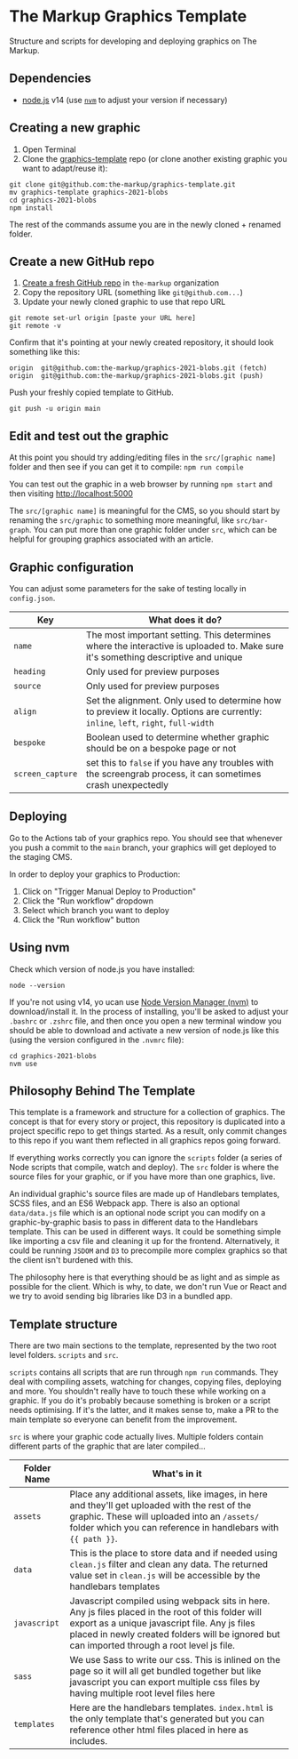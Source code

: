 # The Markup Graphics Template

Structure and scripts for developing and deploying graphics on The Markup.

## Dependencies

* [node.js](https://nodejs.org/) v14 (use [`nvm`](#using-nvm) to adjust your version if necessary)

## Creating a new graphic

1. Open Terminal
2. Clone the [graphics-template](https://github.com/the-markup/graphics-template) repo (or clone another existing graphic you want to adapt/reuse it):

```
git clone git@github.com:the-markup/graphics-template.git
mv graphics-template graphics-2021-blobs
cd graphics-2021-blobs
npm install
```

The rest of the commands assume you are in the newly cloned + renamed folder.

## Create a new GitHub repo

1. [Create a fresh GitHub repo](https://github.com/new) in `the-markup` organization
2. Copy the repository URL (something like `git@github.com...`)
3. Update your newly cloned graphic to use that repo URL

```
git remote set-url origin [paste your URL here]
git remote -v
```

Confirm that it's pointing at your newly created repository, it should look something like this:

```
origin	git@github.com:the-markup/graphics-2021-blobs.git (fetch)
origin	git@github.com:the-markup/graphics-2021-blobs.git (push)
```

Push your freshly copied template to GitHub.

```
git push -u origin main
```

## Edit and test out the graphic

At this point you should try adding/editing files in the `src/[graphic name]` folder and then see if you can get it to compile: `npm run compile`

You can test out the graphic in a web browser by running `npm start` and then visiting [http://localhost:5000](http://localhost:5000)

The `src/[graphic name]` is meaningful for the CMS, so you should start by renaming the `src/graphic` to something more meaningful, like `src/bar-graph`. You can put more than one graphic folder under `src`, which can be helpful for grouping graphics associated with an article.

## Graphic configuration

You can adjust some parameters for the sake of testing locally in `config.json`.

| Key       | What does it do? |
| --------- | ------------ |
| `name`    | The most important setting. This determines where the interactive is uploaded to. Make sure it's something descriptive and unique |
| `heading` | Only used for preview purposes |
| `source`  | Only used for preview purposes |
| `align`    | Set the alignment. Only used to determine how to preview it locally. Options are currently: `inline`, `left`, `right`, `full-width` |
| `bespoke`  | Boolean used to determine whether graphic should be on a bespoke page or not |
| `screen_capture` | set this to `false` if you have any troubles with the screengrab process, it can sometimes crash unexpectedly |

## Deploying

Go to the Actions tab of your graphics repo. You should see that whenever you push a commit to the `main` branch, your graphics will get deployed to the staging CMS.

In order to deploy your graphics to Production:

1. Click on "Trigger Manual Deploy to Production"
2. Click the "Run workflow" dropdown
3. Select which branch you want to deploy
4. Click the "Run workflow" button

## Using nvm

Check which version of node.js you have installed:

```
node --version
```

If you're not using v14, yo ucan use [Node Version Manager (nvm)](https://github.com/nvm-sh/nvm/blob/master/README.md#installing-and-updating) to download/install it. In the process of installing, you'll be asked to adjust your `.bashrc` or  `.zshrc` file, and then once you open a new terminal window you should be able to download and activate a new version of node.js like this (using the version configured in the `.nvmrc` file):

```
cd graphics-2021-blobs
nvm use
```

## Philosophy Behind The Template

This template is a framework and structure for a collection of graphics. The concept is that for every story or project, this repository is duplicated into a project specific repo to get things started. As a result, only commit changes to this repo if you want them reflected in all graphics repos going forward.

If everything works correctly you can ignore the `scripts` folder (a series of Node scripts that compile, watch and deploy). The `src` folder is where the source files for your graphic, or if you have more than one graphics, live.

An individual graphic's source files are made up of Handlebars templates, SCSS files, and an ES6 Webpack app. There is also an optional `data/data.js` file which is an optional node script you can modify on a graphic-by-graphic basis to pass in different data to the Handlebars template. This can be used in different ways. It could be something simple like importing a csv file and cleaning it up for the frontend. Alternatively, it could be running `JSDOM` and `D3` to precompile more complex graphics so that the client isn't burdened with this.

The philosophy here is that everything should be as light and as simple as possible for the client. Which is why, to date, we don't run Vue or React and we try to avoid sending big libraries like D3 in a bundled app.

## Template structure

There are two main sections to the template, represented by the two root level folders. `scripts` and `src`.

`scripts` contains all scripts that are run through `npm run` commands. They deal with compiling assets, watching for changes, copying files, deploying and more. You shouldn't really have to touch these while working on a graphic. If you do it's probably because something is broken or a script needs optimising. If it's the latter, and it makes sense to, make a PR to the main template so everyone can benefit from the improvement.

`src` is where your graphic code actually lives. Multiple folders contain different parts of the graphic that are later compiled...

| Folder Name  | What's in it |
| ------------ | ------------ |
| `assets`     | Place any additional assets, like images, in here and they'll get uploaded with the rest of the graphic. These will uploaded into an `/assets/` folder which you can reference in handlebars with `{{ path }}`. |
| `data`       | This is the place to store data and if needed using `clean.js` filter and clean any data. The returned value set in `clean.js` will be accessible by the handlebars templates |
| `javascript` | Javascript compiled using webpack sits in here. Any js files placed in the root of this folder will export as a unique javascript file. Any js files placed in newly created folders will be ignored but can imported through a root level js file. |
| `sass`       | We use Sass to write our css. This is inlined on the page so it will all get bundled together but like javascript you can export multiple css files by having multiple root level files here |
| `templates`  | Here are the handlebars templates. `index.html` is the only template that's generated but you can reference other html files placed in here as includes. |
